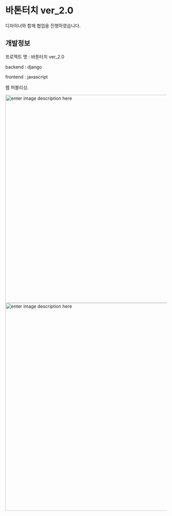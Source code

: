 ﻿# 바톤터치 ver_2.0
디자이너와 함께 협업을 진행하였습니다.

## 개발정보

프로젝트 명 : 바톤터치 ver_2.0

backend : django

frontend : javascript

웹 퍼블리싱.<br>

<img src="https://lh3.googleusercontent.com/Rwp6VrwjZWRaBaDhw5qqyASvwwDukQvrP8flwiGJqujEJbAzsrS3qGeAmNxPjEtiPr0WTrZNG9s" alt="enter image description here" width="650">
<br>
<img src="https://lh3.googleusercontent.com/MHwiIhfphL3dW53OLAeRRNIrXxjs9vSMLF6HA-Jk55GHLk-vOta2sQ_T8vrzziWezJ-DdKs-sQE" alt="enter image description here" width="650">



